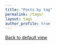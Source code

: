 ```yaml
---
title: "Posts by tag"
permalink: /tags/
layout: tags
author_profile: true
---
```

[<i style="font-size:0.9em;" class="fas fa-arrow-alt-circle-left" aria-hidden="true"></i> Back to default view](/year-archive)
